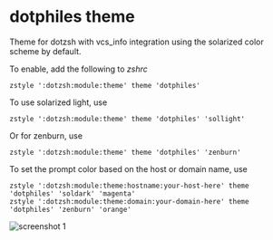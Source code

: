 dotphiles theme
===============

Theme for dotzsh with vcs_info integration using the solarized color
scheme by default.

To enable, add the following to *zshrc*

    zstyle ':dotzsh:module:theme' theme 'dotphiles'

To use solarized light, use

    zstyle ':dotzsh:module:theme' theme 'dotphiles' 'sollight'

Or for zenburn, use

    zstyle ':dotzsh:module:theme' theme 'dotphiles' 'zenburn'

To set the prompt color based on the host or domain name, use


    zstyle ':dotzsh:module:theme:hostname:your-host-here' theme 'dotphiles' 'soldark' 'magenta'
    zstyle ':dotzsh:module:theme:domain:your-domain-here' theme 'dotphiles' 'zenburn' 'orange'

  ![screenshot 1][1]

[1]: https://raw.github.com/dotphiles/dotzsh/master/themes/dotphiles/screenshots/dotphiles.png "screenshot 1"

